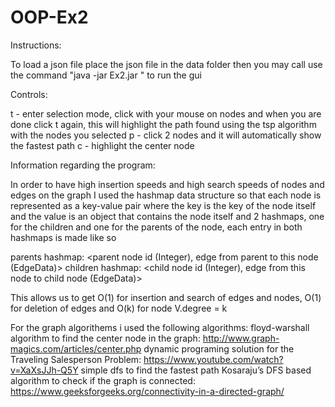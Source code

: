 # OOP-Ex2
 
Instructions:

To load a json file place the json file in the data folder then you may call use the command "java -jar Ex2.jar <your json>" to run the gui


Controls:

t - enter selection mode, click with your mouse on nodes and when you are done click t again, this will highlight the path found using the tsp algorithm with the nodes you selected
p - click 2 nodes and it will automatically show the fastest path
c - highlight the center node


Information regarding the program:

In order to have high insertion speeds and high search speeds of nodes and edges on the graph I used the hashmap data structure so that each node is represented as a key-value pair where the key is the key of the node itself
and the value is an object that contains the node itself and 2 hashmaps, one for the children and one for the parents of the node, each entry in both hashmaps is made like so

parents hashmap: <parent node id (Integer), edge from parent to this node (EdgeData)>
children hashmap: <child node id (Integer), edge from this node to child node (EdgeData)>

This allows us to get O(1) for insertion and search of edges and nodes, O(1) for deletion of edges and O(k) for node V.degree = k



For the graph algorithems i used the following algorithms:
floyd-warshall algorithm to find the center node in the graph: http://www.graph-magics.com/articles/center.php
dynamic programing solution for the Traveling Salesperson Problem: https://www.youtube.com/watch?v=XaXsJJh-Q5Y
simple dfs to find the fastest path
Kosaraju’s DFS based algorithm to check if the graph is connected: https://www.geeksforgeeks.org/connectivity-in-a-directed-graph/



